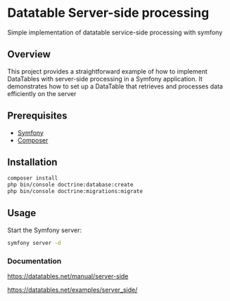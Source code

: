 # Datatable Server-side processing

Simple implementation of datatable service-side processing with symfony

## Overview

This project provides a straightforward example of how to implement DataTables with server-side processing in a Symfony application. 
It demonstrates how to set up a DataTable that retrieves and processes data efficiently on the server

## Prerequisites

- [Symfony](https://symfony.com/download)
- [Composer](https://getcomposer.org/)

## Installation

```bash
composer install
php bin/console doctrine:database:create
php bin/console doctrine:migrations:migrate
```

## Usage

Start the Symfony server:

```bash
symfony server -d
```

### Documentation
https://datatables.net/manual/server-side

https://datatables.net/examples/server_side/
